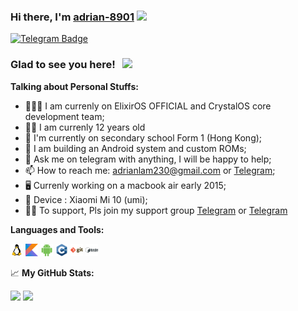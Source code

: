 ### Hi there, I'm <a href="https://github.com/adrian-8901" target="_blank"> adrian-8901</a> <img src="https://media.giphy.com/media/hvRJCLFzcasrR4ia7z/giphy.gif" width="25px">

[![Telegram Badge](https://img.shields.io/badge/-Telegram-0088cc?style=flat-square&logo=Telegram&logoColor=white)](https://t.me/P4042)

### Glad to see you here! &nbsp; ![](https://visitor-badge.glitch.me/badge?page_id=adrian-8901.adrian-8901)

**Talking about Personal Stuffs:**

- 👨🏻‍💻 I am currenly on ElixirOS OFFICIAL and CrystalOS core development team;
- 👦🏼 I am currenly 12 years old
- 🚀 I'm currently on secondary school Form 1 (Hong Kong);
- 🌱 I am building an Android system and custom ROMs;
- 💬 Ask me on telegram with anything, I will be happy to help;
- 📫 How to reach me: adrianlam230@gmail.com or [Telegram](https://t.me/P4042);
- 🖥 Currenly working on a macbook air early 2015;
- 📱 Device : Xiaomi Mi 10 (umi);
- 💪🏻 To support, Pls join my support group [Telegram](https://t.me/fiimerom) or [Telegram](https://t.me/cherishumi)

**Languages and Tools:**  

<code><img height="20" src="https://raw.githubusercontent.com/github/explore/80688e429a7d4ef2fca1e82350fe8e3517d3494d/topics/linux/linux.png"></code>
<code><img height="20" src="https://raw.githubusercontent.com/github/explore/80688e429a7d4ef2fca1e82350fe8e3517d3494d/topics/kotlin/kotlin.png"></code>
<code><img height="20" src="https://raw.githubusercontent.com/github/explore/80688e429a7d4ef2fca1e82350fe8e3517d3494d/topics/android/android.png"></code>
<code><img height="20" src="https://raw.githubusercontent.com/github/explore/80688e429a7d4ef2fca1e82350fe8e3517d3494d/topics/cpp/cpp.png"></code>
<code><img height="20" src="https://raw.githubusercontent.com/github/explore/80688e429a7d4ef2fca1e82350fe8e3517d3494d/topics/git/git.png"></code>
<code><img height="20" src="https://raw.githubusercontent.com/github/explore/80688e429a7d4ef2fca1e82350fe8e3517d3494d/topics/bash/bash.png"></code>


📈 **My GitHub Stats:**

<p>
  <img height="180em" src="https://github-readme-stats.vercel.app/api?username=adrian-8901&show_icons=true&hide_border=true&&count_private=true&include_all_commits=true" />
  <img height="180em" src="https://github-readme-stats.vercel.app/api/top-langs/?username=adrian-8901&exclude_repo=CherishOS&show_icons=true&hide_border=true&layout=compact&langs_count=8"/>
</p>
